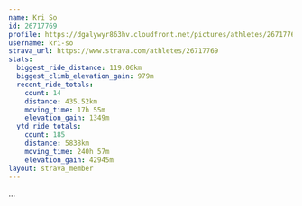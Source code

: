 ```yaml
---
name: Kri So
id: 26717769
profile: https://dgalywyr863hv.cloudfront.net/pictures/athletes/26717769/7761026/13/large.jpg
username: kri-so
strava_url: https://www.strava.com/athletes/26717769
stats:
  biggest_ride_distance: 119.06km
  biggest_climb_elevation_gain: 979m
  recent_ride_totals:
    count: 14
    distance: 435.52km
    moving_time: 17h 55m
    elevation_gain: 1349m
  ytd_ride_totals:
    count: 185
    distance: 5838km
    moving_time: 240h 57m
    elevation_gain: 42945m
layout: strava_member
--- 
```

...
